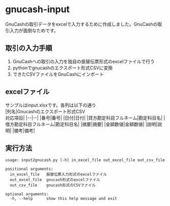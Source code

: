 # gnucash-input
GnuCashの取引データをexcelで入力するために作成しました。GnuCashの取引入力が面倒なためです。

## 取引の入力手順 
1. GnuCashへの取引の入力を独自の振替伝票形式のexcelファイルで行う 
2. pythonでgnucashのエクスポート形式CSVに変換
3. できたCSVファイルをGnuCashにインポート

## excelファイル
サンプルはinput.xlsxです。各列は以下の通り  
|列名|Gnucashのエクスポート形式CSV<br>対応項目|
|--|--|
|番号|番号|
|日付|日付|
|貸方勘定科目フルネーム|勘定科目名|
|借方勘定科目フルネーム|勘定科目名|
|摘要|摘要|
|金額数値|金額数値|
|説明|説明|
|備考|備考|

## 実行方法
```
usage: input2gnucash.py [-h] in_excel_file out_excel_file out_csv_file

positional arguments:
  in_excel_file   振替伝票入力形式のexcelファイル
  out_excel_file  gnucash形式のexcelファイル
  out_csv_file    gnucash形式のCSVファイル

optional arguments:
  -h, --help      show this help message and exit
```
